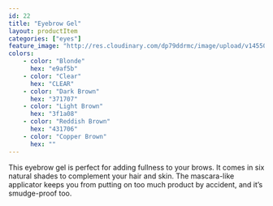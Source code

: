 ```yaml
---
id: 22
title: "Eyebrow Gel"
layout: productItem
categories: ["eyes"]
feature_image: "http://res.cloudinary.com/dp79ddrmc/image/upload/v1455006447/products/eyebrowGel.jpg"
colors:
    - color: "Blonde"
      hex: "e9af5b"
    - color: "Clear"
      hex: "CLEAR"
    - color: "Dark Brown"
      hex: "371707"
    - color: "Light Brown"
      hex: "3f1a08"
    - color: "Reddish Brown"
      hex: "431706"
    - color: "Copper Brown"
      hex: ""
---
```

This eyebrow gel is perfect for adding fullness to your brows. It comes in six natural shades to complement your hair and skin. The mascara-like applicator keeps you from putting on too much product by accident, and it’s smudge-proof too.